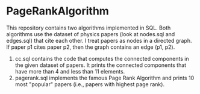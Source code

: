 # PageRankAlgorithm
This repository contains two algorithms implemented in SQL.
Both algorithms use the dataset of physics papers (look at nodes.sql and edges.sql) that cite each other. I treat papers as nodes in a directed graph. If paper p1 cites paper p2, then the graph contains an edge (p1, p2). 
1) cc.sql contains the code that computes the connected components in the given dataset of papers. It prints the connected components that have more than 4 and less than 11 elements.
2) pagerank.sql implements the famous Page Rank Algorithm and prints 10 most "popular" papers (i.e., papers with highest page rank).
